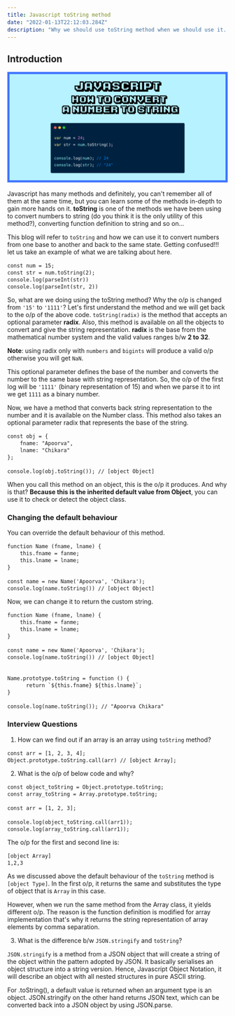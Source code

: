 ```yaml
---
title: Javascript toString method
date: "2022-01-13T22:12:03.284Z"
description: "Why we should use toString method when we should use it. It is important to understand where we need to use this method and how we can leverage its optional parameters to convert numbers to different base."
---
```

## Introduction

![image info](./js-number-tostring.png)

Javascript has many methods and definitely, you can't remember all of them at the same time, but you can learn some of the methods in-depth to gain more hands on it. **toString** is one of the methods we have been using to convert numbers to string (do you think it is the only utility of this method?), converting function definition to string and so on...

This blog will refer to `toString` and how we can use it to convert numbers from one base to another and back to the same state. Getting confused!!! let us take an example of what we are talking about here.

```
const num = 15;
const str = num.toString(2);
console.log(parseInt(str)) 
console.log(parseInt(str, 2)) 
```

So, what are we doing using the toString method? Why the o/p is changed from `'15'` to `'1111'`? Let's first understand the method and we will get back to the o/p of the above code. `toString(radix)` is the method that accepts an optional parameter **radix**. Also, this method is available on all the objects to convert and give the string representation. **radix** is the base from the mathematical number system and the valid values ranges b/w **2 to 32**.

**Note**: using radix only with `numbers` and `bigints` will produce a valid o/p otherwise you will get `NaN`.

This optional parameter defines the base of the number and converts the number to the same base with string representation. So, the o/p of the first log will be `'1111'` (binary representation of 15) and when we parse it to int we get `1111` as a binary number. 

Now, we have a method that converts back string representation to the number and it is available on the Number class. This method also takes an optional parameter radix that represents the base of the string.

```
const obj = {
    fname: "Apoorva",
    lname: "Chikara"
};

console.log(obj.toString()); // [object Object]
```

When you call this method on an object, this is the o/p it produces. And why is that? **Because this is the inherited default value from Object**, you can use it to check or detect the object class.

### Changing the default behaviour

You can override the default behaviour of this method.

```
function Name (fname, lname) {
    this.fname = fanme;
    this.lname = lname;
}

const name = new Name('Apoorva', 'Chikara');
console.log(name.toString()) // [object Object]
```

Now, we can change it to return the custom string.

```
function Name (fname, lname) {
    this.fname = fanme;
    this.lname = lname;
}

const name = new Name('Apoorva', 'Chikara');
console.log(name.toString()) // [object Object]


Name.prototype.toString = function () {
      return `${this.fname} ${this.lname}`;
}

console.log(name.toString()); // "Apoorva Chikara"
```

### Interview Questions

1) How can we find out if an array is an array using  `toString` method?

```
const arr = [1, 2, 3, 4];
Object.prototype.toString.call(arr) // [object Array];
```

2) What is the o/p of below code and why?
```
const object_toString = Object.prototype.toString;
const array_toString = Array.prototype.toString;

const arr = [1, 2, 3];

console.log(object_toString.call(arr1));
console.log(array_toString.call(arr1));
```

The o/p for the first and second line is:

```
[object Array]
1,2,3
```
As we discussed above the default behaviour of the `toString` method is `[object Type]`. In the first o/p, it returns the same and substitutes the type of object that is `Array` in this case.

However, when we run the same method from the Array class, it yields different o/p. The reason is the function definition is modified for array implementation that's why it returns the string representation of array elements by comma separation.


3) What is the difference b/w `JSON.stringify` and `toString`?

`JSON.stringify` is a method from a JSON object that will create a string of the object within the pattern adopted by JSON. It basically serialises an object structure into a string version. Hence, Javascript Object Notation, it will describe an object with all nested structures in pure ASCII string.

For .toString(), a default value is returned when an argument type is an object. JSON.stringify on the other hand returns JSON text, which can be converted back into a JSON object by using JSON.parse.

